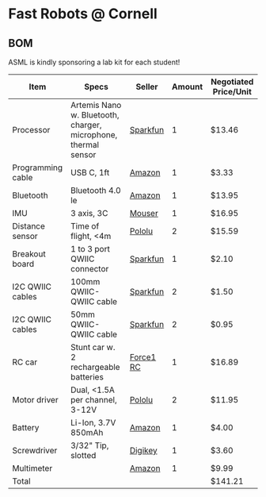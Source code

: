 # Fast Robots @ Cornell

## BOM

ASML is kindly sponsoring a lab kit for each student!


| Item              | Specs  | Seller | Amount  | Negotiated Price/Unit |
|-------------------|---------------------------------|--------|---------|-----------|
| Processor         | Artemis Nano w. Bluetooth, charger, microphone, thermal sensor  | [Sparkfun](https://www.sparkfun.com/products/15443)  | 1 | $13.46 |
| Programming cable |  USB C, 1ft | [Amazon](https://www.amazon.com/SUMPK-Charging-Braided-Compatible-Samsung/dp/B08R68T84N/ref=sr_1_4?keywords=usb+c+to+c&qid=1636380583&qsid=147-6677549-1776715&refinements=p_n_feature_ten_browse-bin%3A23555327011&rnid=23555276011&s=pc&sr=1-4&sres=B08D9SB161%2CB08R68T84N%2CB01CZVEUIE%2CB01FM51812%2CB07VCZV3R4%2CB075V68NVR%2CB075GMKZWW%2CB093BVBRJT%2CB09BBBJ33F%2CB09C2D9Z7T%2CB012V56D2A%2CB092CYFQMP%2CB081L4V3DN%2CB07Y6ZJT1D%2CB07Y2XKPX5%2CB07VPYJV8V%2CB07THJGZ9Z%2CB08W2TP2TT%2CB0744BKDRD%2CB07THFJ1J5&srpt=ELECTRONIC_CABLE) | 1 | $3.33 |
| Bluetooth         | Bluetooth 4.0 le | [Amazon](https://www.amazon.com/gp/product/B009ZIILLI/ref=ppx_yo_dt_b_asin_title_o00_s00?ie=UTF8&psc=1) | 1 | $13.95 |
| IMU               | 3 axis, 3C | [Mouser](https://www.digikey.com/en/products/detail/pimoroni-ltd/PIM448/10246391) | 1 | $16.95 |
| Distance sensor   | Time of flight, <4m | [Pololu](https://www.pololu.com/product/3415) | 2 | $15.59 |
| Breakout board | 1 to 3 port QWIIC connector | [Sparkfun](https://www.sparkfun.com/products/18012) | 1 | $2.10 | 
| I2C QWIIC cables | 100mm QWIIC- QWIIC cable | [Sparkfun](https://www.sparkfun.com/products/14427) | 2 | $1.50 |
| I2C QWIIC cables | 50mm QWIIC- QWIIC cable | [Sparkfun](https://www.sparkfun.com/products/14426) | 2 | $0.95 |
| RC car            | Stunt car w. 2 rechargeable batteries | [Force1 RC](https://force1rc.com/products/cyclone-remote-control-car-for-kids-adults)  | 1 | $16.89 |
| Motor driver      |  Dual, <1.5A per channel, 3-12V | [Pololu](https://www.pololu.com/product/2130) | 2  | $11.95 |
| Battery           | Li-Ion, 3.7V 850mAh | [Amazon](https://www.amazon.com/URGENEX-Battery-Rechargeable-Quadcopter-Charger/dp/B08T9FB56F/ref=sr_1_3?keywords=lipo+battery+3.7V+850mah&qid=1639066404&sr=8-3) | 1 | $4.00 |
| Screwdriver       | 3/32" Tip, slotted  | [Digikey](https://www.digikey.com/en/products/detail/apex-tool-group/P3321N/4525347) | 1 | $3.60 |
| Multimeter        | | [Amazon](https://www.amazon.com/Multimeter-Continuity-Multimeters-Multifunction-Protective/dp/B08LD6PDQQ/ref=sr_1_14?crid=3W3UXBYYQJPKR&keywords=multimeter+digital&qid=1661201692&sprefix=multimeter+digital%2Caps%2C115&sr=8-14) | 1 | $9.99 |
|  Total            |  |  |  |	$141.21 |
